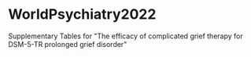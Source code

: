 # WorldPsychiatry2022
Supplementary Tables for "The efficacy of complicated grief therapy for DSM-5-TR prolonged grief disorder"
